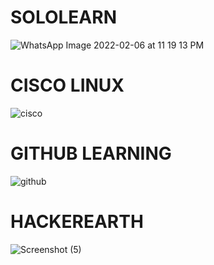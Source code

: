 # SOLOLEARN
![WhatsApp Image 2022-02-06 at 11 19 13 PM](https://user-images.githubusercontent.com/60250791/152694558-aab8183c-7d1a-4aa5-8231-ee6cd2a6fa24.jpeg)

# CISCO LINUX
![cisco](https://user-images.githubusercontent.com/60250791/152694678-421baacd-2a1d-4e32-a4ba-59ff588cfff5.jpeg)

# GITHUB LEARNING
![github](https://user-images.githubusercontent.com/60250791/152694699-771a10d4-f134-4ef9-8394-34fad7fcfaef.png)

# HACKEREARTH
![Screenshot (5)](https://user-images.githubusercontent.com/60250791/153229116-f8d361fa-2f29-40e1-9bfd-e00c442bdde6.png)
